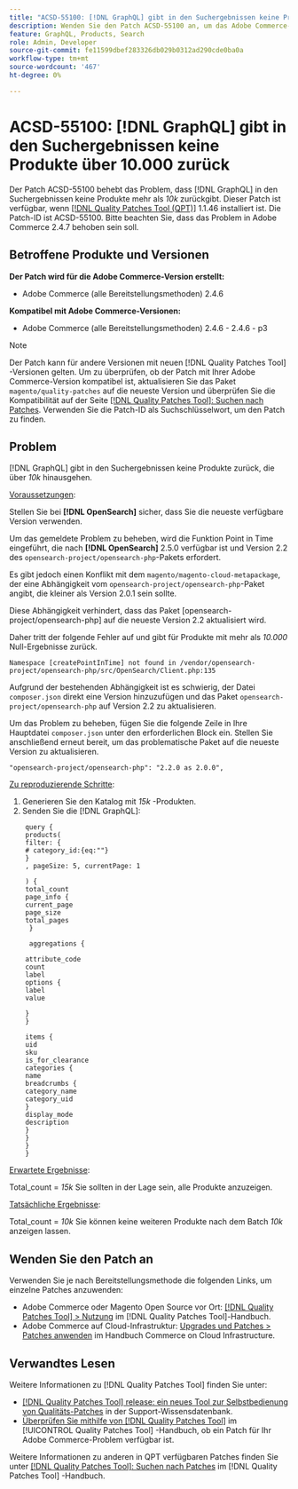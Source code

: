 ```yaml
---
title: "ACSD-55100: [!DNL GraphQL] gibt in den Suchergebnissen keine Produkte zurück, die über 10.000 hinausgehen."
description: Wenden Sie den Patch ACSD-55100 an, um das Adobe Commerce-Problem zu beheben, bei dem die GraphQL in den Suchergebnissen keine Produkte über *10 k* zurückgibt.
feature: GraphQL, Products, Search
role: Admin, Developer
source-git-commit: fe11599dbef283326db029b0312ad290cde0ba0a
workflow-type: tm+mt
source-wordcount: '467'
ht-degree: 0%

---
```


# ACSD-55100: [!DNL GraphQL] gibt in den Suchergebnissen keine Produkte über 10.000 zurück

Der Patch ACSD-55100 behebt das Problem, dass [!DNL GraphQL] in den Suchergebnissen keine Produkte mehr als *10k* zurückgibt. Dieser Patch ist verfügbar, wenn [[!DNL Quality Patches Tool (QPT)]](https://experienceleague.adobe.com/en/docs/commerce-knowledge-base/kb/announcements/commerce-announcements/magento-quality-patches-released-new-tool-to-self-serve-quality-patches) 1.1.46 installiert ist. Die Patch-ID ist ACSD-55100. Bitte beachten Sie, dass das Problem in Adobe Commerce 2.4.7 behoben sein soll.

## Betroffene Produkte und Versionen

**Der Patch wird für die Adobe Commerce-Version erstellt:**

* Adobe Commerce (alle Bereitstellungsmethoden) 2.4.6

**Kompatibel mit Adobe Commerce-Versionen:**

* Adobe Commerce (alle Bereitstellungsmethoden) 2.4.6 - 2.4.6 - p3

>[!NOTE]
>
>Der Patch kann für andere Versionen mit neuen [!DNL Quality Patches Tool] -Versionen gelten. Um zu überprüfen, ob der Patch mit Ihrer Adobe Commerce-Version kompatibel ist, aktualisieren Sie das Paket `magento/quality-patches` auf die neueste Version und überprüfen Sie die Kompatibilität auf der Seite [[!DNL Quality Patches Tool]: Suchen nach Patches](https://experienceleague.adobe.com/tools/commerce-quality-patches/index.html). Verwenden Sie die Patch-ID als Suchschlüsselwort, um den Patch zu finden.

## Problem

[!DNL GraphQL] gibt in den Suchergebnissen keine Produkte zurück, die über *10k* hinausgehen.

<u>Voraussetzungen</u>:

Stellen Sie bei **[!DNL OpenSearch]** sicher, dass Sie die neueste verfügbare Version verwenden.

Um das gemeldete Problem zu beheben, wird die Funktion Point in Time eingeführt, die nach **[!DNL OpenSearch]** 2.5.0 verfügbar ist und Version 2.2 des `opensearch-project/opensearch-php`-Pakets erfordert.

Es gibt jedoch einen Konflikt mit dem `magento/magento-cloud-metapackage`, der eine Abhängigkeit vom `opensearch-project/opensearch-php`-Paket angibt, die kleiner als Version 2.0.1 sein sollte.


Diese Abhängigkeit verhindert, dass das Paket [opensearch-project/opensearch-php] auf die neueste Version 2.2 aktualisiert wird.

Daher tritt der folgende Fehler auf und gibt für Produkte mit mehr als *10.000* Null-Ergebnisse zurück.

`Namespace [createPointInTime] not found in /vendor/opensearch-project/opensearch-php/src/OpenSearch/Client.php:135`

Aufgrund der bestehenden Abhängigkeit ist es schwierig, der Datei `composer.json` direkt eine Version hinzuzufügen und das Paket `opensearch-project/opensearch-php` auf Version 2.2 zu aktualisieren.

Um das Problem zu beheben, fügen Sie die folgende Zeile in Ihre Hauptdatei `composer.json` unter den erforderlichen Block ein. Stellen Sie anschließend erneut bereit, um das problematische Paket auf die neueste Version zu aktualisieren.

`"opensearch-project/opensearch-php": "2.2.0 as 2.0.0",`

<u>Zu reproduzierende Schritte</u>:

1. Generieren Sie den Katalog mit *15k* -Produkten.
1. Senden Sie die [!DNL GraphQL]:

```
    query {
    products(
    filter: {
    # category_id:{eq:""}
    }
    , pageSize: 5, currentPage: 1

    ) {
    total_count
    page_info {
    current_page
    page_size
    total_pages
     }

     aggregations {

    attribute_code
    count
    label
    options {
    label
    value

    }
    }

    items {
    uid
    sku
    is_for_clearance
    categories {
    name
    breadcrumbs {
    category_name
    category_uid
    }
    display_mode
    description
    }
    }
    }
    }
```

<u>Erwartete Ergebnisse</u>:

Total_count = *15k*
Sie sollten in der Lage sein, alle Produkte anzuzeigen.

<u>Tatsächliche Ergebnisse</u>:

Total_count = *10k*
Sie können keine weiteren Produkte nach dem Batch *10k* anzeigen lassen.

## Wenden Sie den Patch an

Verwenden Sie je nach Bereitstellungsmethode die folgenden Links, um einzelne Patches anzuwenden:

* Adobe Commerce oder Magento Open Source vor Ort: [[!DNL Quality Patches Tool] > Nutzung](/help/tools/quality-patches-tool/usage.md) im [!DNL Quality Patches Tool]-Handbuch.
* Adobe Commerce auf Cloud-Infrastruktur: [Upgrades und Patches > Patches anwenden](https://experienceleague.adobe.com/docs/commerce-cloud-service/user-guide/develop/upgrade/apply-patches.html) im Handbuch Commerce on Cloud Infrastructure.

## Verwandtes Lesen

Weitere Informationen zu [!DNL Quality Patches Tool] finden Sie unter:

* [[!DNL Quality Patches Tool] release: ein neues Tool zur Selbstbedienung von Qualitäts-Patches](https://experienceleague.adobe.com/en/docs/commerce-knowledge-base/kb/announcements/commerce-announcements/magento-quality-patches-released-new-tool-to-self-serve-quality-patches) in der Support-Wissensdatenbank.
* [Überprüfen Sie mithilfe von  [!DNL Quality Patches Tool]](/help/tools/quality-patches-tool/patches-available-in-qpt/check-patch-for-magento-issue-with-magento-quality-patches.md) im [!UICONTROL Quality Patches Tool] -Handbuch, ob ein Patch für Ihr Adobe Commerce-Problem verfügbar ist.


Weitere Informationen zu anderen in QPT verfügbaren Patches finden Sie unter [[!DNL Quality Patches Tool]: Suchen nach Patches](https://experienceleague.adobe.com/tools/commerce-quality-patches/index.html) im [!DNL Quality Patches Tool] -Handbuch.
